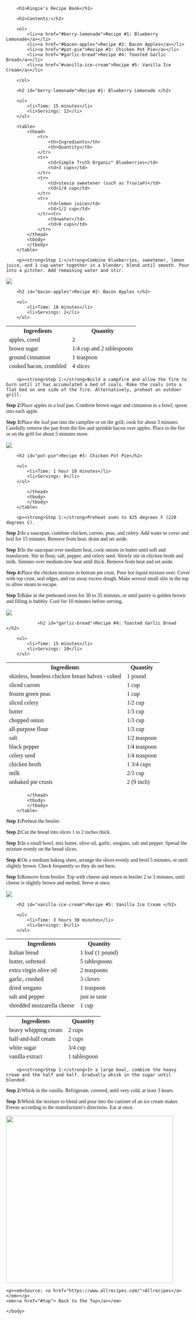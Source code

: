 
<!DOCTYPE html>
<html>
    <head>
        <title>Kingie's Recipe Book</title>
        <meta charset="utf-8">
        <style>
        body {
            font-family:cursive;
        }
        </style>
    </head>
    <body>
    
    
       
        <h1>Kingie's Recipe Book</h1>
        
        <h2>Contents:</h2>
        
        <ol>
            <li><a href="#berry-lemonade">Recipe #1: Blueberry Lemonade</a></li>
            <li><a href="#bacon-apples">Recipe #2: Bacon Apples</a></li>
            <li><a href="#pot-pie">Recipe #3: Chicken Pot Pie</a></li>
            <li><a href="#garlic-bread">Recipe #4: Toasted Garlic Bread</a></li>
            <li><a href="#vanilla-ice-cream">Recipe #5: Vanilla Ice Cream</a></li>
            
        </ol>
        
        <h2 id="berry-lemonade">Recipe #1: Blueberry Lemonade </h2>
        
        <ul>
            <li>Time: 15 minutes</li>
            <li>Servings: 12</li>
        </ul>
        
        <table>
            <thead>
                <tr>
                    <th>Ingredients</th>
                    <th>Quantity</th>
                </tr>
                <tr>
                    <td>Simple Truth Organic™ Blueberries</td>
                    <td>3 cups</td>
                </tr>
                <tr>
                    <td>stevia sweetener (such as Truvia®)</td>
                    <td>1/4 cup</td>
                </tr>
                <tr>
                    <td>lemon juice</td>
                    <td>1/2 cup</td>
                </tr><tr>
                    <td>water</td>
                    <td>9 cups</td>
                </tr>
            </thead>
            <tbody>
            </tbody>
        </table>
        
        <p><strong>Step 1:</strong>Combine blueberries, sweetener, lemon juice, and 1 cup water together in a blender; blend until smooth. Pour into a pitcher. Add remaining water and stir.
</p>
<img src="https://imagesvc.meredithcorp.io/v3/mm/image?url=https%3A%2F%2Fimages.media-allrecipes.com%2Fuserphotos%2F8197532.jpg&q=85">


            
        
        
        <h2 id="bacon-apples">Recipe #2: Bacon Apples </h2>
        
        <ul>
            <li>Time: 18 minutes</li>
            <li>Servings: 2</li>
        </ul>
        
<table>
            <thead>
                <tr>
                    <th>Ingredients</th>
                    <th>Quantity</th>
                </tr>
                <tr>
                    <td>apples, cored</td>
                    <td>2</td>
                </tr>
                <tr>
                    <td>brown sugar</td>
                    <td>1/4 cup and 2 tablespoons </td>
                </tr>
                <tr>
                    <td>ground cinnamon</td>
                    <td>1 teaspoon</td>
                </tr><tr>
                    <td>cooked bacon, crumbled</td>
                    <td>4 slices</td>
                </tr>
            </thead>
            <tbody>
            </tbody>
        </table>
        
        <p><strong>Step 1:</strong>Build a campfire and allow the fire to burn until it has accumulated a bed of coals. Rake the coals into a flat bed on one side of the fire. Alternatively, preheat an outdoor grill.
</p>
<p><strong>Step 2:</strong>Place apples in a loaf pan. Combine brown sugar and cinnamon in a bowl; spoon into each apple.
</p>
<p><strong>Step 3:</strong>Place the loaf pan into the campfire or on the grill; cook for about 3 minutes. Carefully remove the pan from the fire and sprinkle bacon over apples. Place in the fire or on the grill for about 5 minutes more.
</p>
<img src="https://imagesvc.meredithcorp.io/v3/mm/image?url=https%3A%2F%2Fimages.media-allrecipes.com%2Fuserphotos%2F4484680.jpg&w=596&h=596&c=sc&poi=face&q=85">


        <h2 id="pot-pie">Recipe #3: Chicken Pot Pie</h2>
        
        <ul>
            <li>Time: 1 hour 10 minutes</li>
            <li>Servings: 8</li>
        </ul>
        
<table>
            <thead>
                <tr>
                    <th>Ingredients</th>
                    <th>Quantity</th>
                </tr>
                <tr>
                    <td>skinless, boneless chicken breast halves - cubed</td>
                    <td>1 pound</td>
                </tr>
                <tr>
                    <td>sliced carrots</td>
                    <td>1 cup </td>
                </tr>
                <tr>
                    <td>frozen green peas</td>
                    <td>1 cup</td>
                </tr><tr>
                    <td>sliced celery</td>
                    <td>1/2 cup</td>
                </tr>
                <tr>
                    <td>butter</td>
                    <td>1/3 cup</td>
                </tr>
                <tr>
                    <td>chopped onion</td>
                    <td>1/3 cup</td>
                </tr>
                <tr>
                    <td>all-purpose flour</td>
                    <td>1/3 cup</td>
                </tr>
                <tr>
                    <td>salt</td>
                    <td>1/2 teaspoon</td>
                </tr>
                <tr>
                    <td>black pepper</td>
                    <td>1/4 teaspoon</td>
                </tr>
                <tr>
                    <td>celery seed</td>
                    <td>1/4 teaspoon</td>
                </tr>
                <tr>
                    <td>chicken broth</td>
                    <td>1 3/4 cups</td>
                </tr>
                <tr>
                    <td>milk</td>
                    <td>2/3 cup</td>
                </tr>
                <tr>
                    <td>unbaked pie crusts</td>
                    <td>2 (9 inch)</td>
                </tr>
                
            </thead>
            <tbody>
            </tbody>
        </table>
        
        <p><strong>Step 1:</strong>Preheat oven to 425 degrees F (220 degrees C).
</p>
<p><strong>Step 2:</strong>In a saucepan, combine chicken, carrots, peas, and celery. Add water to cover and boil for 15 minutes. Remove from heat, drain and set aside.
</p>
<p><strong>Step 3:</strong>In the saucepan over medium heat, cook onions in butter until soft and translucent. Stir in flour, salt, pepper, and celery seed. Slowly stir in chicken broth and milk. Simmer over medium-low heat until thick. Remove from heat and set aside.
</p>
<p><strong>Step 4:</strong>Place the chicken mixture in bottom pie crust. Pour hot liquid mixture over. Cover with top crust, seal edges, and cut away excess dough. Make several small slits in the top to allow steam to escape.
</p>
<p><strong>Step 5:</strong>Bake in the preheated oven for 30 to 35 minutes, or until pastry is golden brown and filling is bubbly. Cool for 10 minutes before serving.
</p>
<img src="https://imagesvc.meredithcorp.io/v3/mm/image?url=https%3A%2F%2Fimages.media-allrecipes.com%2Fuserphotos%2F3983951.jpg&w=596&h=596&c=sc&poi=face&q=85">
        
                <h2 id="garlic-bread">Recipe #4: Toasted Garlic Bread </h2>
        
        <ul>
            <li>Time: 15 minutes</li>
            <li>Servings: 10</li>
        </ul>
        
<table>
            <thead>
                <tr>
                    <th>Ingredients</th>
                    <th>Quantity</th>
                </tr>
                <tr>
                    <td>Italian bread</td>
                    <td>1 loaf (1 pound)</td>
                </tr>
                <tr>
                    <td>butter, softened</td>
                    <td>5 tablespoons</td>
                </tr>
                <tr>
                    <td>extra virgin olive oil</td>
                    <td>2 teaspoons</td>
                </tr><tr>
                    <td>garlic, crushed</td>
                    <td>3 cloves</td>
                </tr>
                <tr>
                    <td>dried oregano</td>
                    <td>1 teaspoon </td>
                </tr>
                <tr>
                    <td>salt and pepper</td>
                    <td>just to taste</td>
                </tr>
                <tr>
                    <td>shredded mozzarella cheese</td>
                    <td>1 cup</td>
                </tr>
                
            </thead>
            <tbody>
            </tbody>
        </table>
        
<p><strong>Step 1:</strong>Preheat the broiler.
</p>
<p><strong>Step 2:</strong>Cut the bread into slices 1 to 2 inches thick.
</p>
<p><strong>Step 3:</strong>In a small bowl, mix butter, olive oil, garlic, oregano, salt and pepper. Spread the mixture evenly on the bread slices.
</p>
<p><strong>Step 4:</strong>On a medium baking sheet, arrange the slices evenly and broil 5 minutes, or until slightly brown. Check frequently so they do not burn.
</p>
<p><strong>Step 5:</strong>Remove from broiler. Top with cheese and return to broiler 2 to 3 minutes, until cheese is slightly brown and melted. Serve at once.
</p>
<img src="https://imagesvc.meredithcorp.io/v3/mm/image?url=https%3A%2F%2Fimages.media-allrecipes.com%2Fuserphotos%2F262642.jpg&w=596&h=399&c=sc&poi=face&q=85">

        <h2 id="vanilla-ice-cream">Recipe #5: Vanilla Ice Cream </h2>
        
        <ul>
            <li>Time: 3 hours 30 minutes</li>
            <li>Servings: 8</li>
        </ul>
        
<table>
            <thead>
                <tr>
                    <th>Ingredients</th>
                    <th>Quantity</th>
                </tr>
                <tr>
                    <td>heavy whipping cream</td>
                    <td>2 cups</td>
                </tr>
                <tr>
                    <td>half-and-half cream</td>
                    <td>2 cups</td>
                </tr>
                <tr>
                    <td>white sugar</td>
                    <td>3/4 cup </td>
                </tr><tr>
                    <td>vanilla extract</td>
                    <td>1 tablespoon</td>
                </tr>
            </thead>
            <tbody>
            </tbody>
        </table>
        
        <p><strong>Step 1:</strong>In a large bowl, combine the heavy cream and the half and half. Gradually whisk in the sugar until blended.
</p>
<p><strong>Step 2:</strong>Whisk in the vanilla. Refrigerate, covered, until very cold, at least 3 hours. 
</p>
<p><strong>Step 3:</strong>Whisk the mixture to blend and pour into the canister of an ice cream maker. Freeze according to the manufacturer's directions. Eat at once. 
</p>
<img src="https://imagesvc.meredithcorp.io/v3/mm/image?url=https%3A%2F%2Fimages.media-allrecipes.com%2Fuserphotos%2F734000.jpg&w=596&h=596&c=sc&poi=face&q=85" width="456" height="456">

        
    <p><em>Source: <a href="https://www.allrecipes.com/">Allrecipes</a></em></p>
    <em><a href="#top"> Back to the Top</a></em>
    
    </body>
</html>
